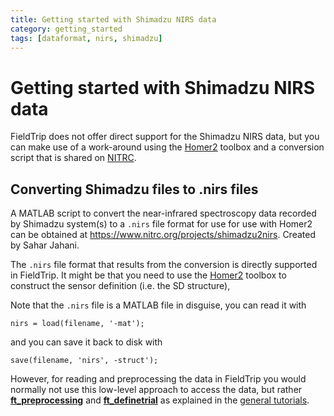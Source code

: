 ```yaml
---
title: Getting started with Shimadzu NIRS data
category: getting_started
tags: [dataformat, nirs, shimadzu]
---
```


# Getting started with Shimadzu NIRS data

FieldTrip does not offer direct support for the Shimadzu NIRS data, but you can make use of a work-around using the [Homer2](https://www.nitrc.org/projects/homer2) toolbox and a conversion script that is shared on [NITRC](https://www.nitrc.org).

## Converting Shimadzu files to .nirs files

A MATLAB script to convert the near-infrared spectroscopy data recorded by Shimadzu system(s) to a `.nirs` file format for use for use with Homer2 can be obtained at <https://www.nitrc.org/projects/shimadzu2nirs>. Created by Sahar Jahani.

The `.nirs` file format that results from the conversion is directly supported in FieldTrip. It might be that you need to use the [Homer2](https://www.nitrc.org/projects/homer2) toolbox to construct the sensor definition (i.e. the SD structure),

Note that the `.nirs` file is a MATLAB file in disguise, you can read it with

    nirs = load(filename, '-mat');
    
and you can save it back to disk with
    
    save(filename, 'nirs', -struct');    

However, for reading and preprocessing the data in FieldTrip you would normally not use this low-level approach to access the data, but rather **[ft_preprocessing](/reference/ft_preprocessing)** and **[ft_definetrial](/reference/ft_definetrial)** as explained in the [general tutorials](/tutorial).
